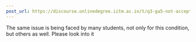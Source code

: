 ```yaml
---
post_url: https://discourse.onlinedegree.iitm.ac.in/t/q3-ga5-not-accepting-right-answer/168011/5
---
```

The same issue is being faced by many students, not only for this condition, but others as well. Please look into it